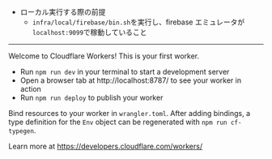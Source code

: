 - ローカル実行する際の前提
  - `infra/local/firebase/bin.sh`を実行し、firebase エミュレータが`localhost:9099`で稼動していること

---

 Welcome to Cloudflare Workers! This is your first worker.

 - Run `npm run dev` in your terminal to start a development server
 - Open a browser tab at http://localhost:8787/ to see your worker in action
 - Run `npm run deploy` to publish your worker

 Bind resources to your worker in `wrangler.toml`. After adding bindings, a type definition for the
 `Env` object can be regenerated with `npm run cf-typegen`.

 Learn more at https://developers.cloudflare.com/workers/

